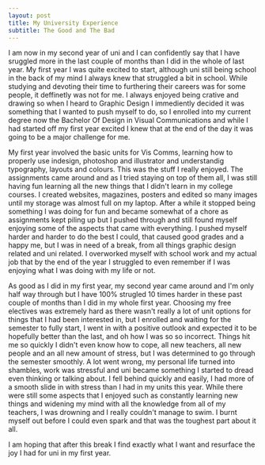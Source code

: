 ```yaml
---
layout: post
title: My University Experience
subtitle: The Good and The Bad
---
```


I am now in my second year of uni and I can confidently say that I have sruggled more in the last couple of months than I did in the whole of last year. My first year I was quite excited to start, although uni still being school in the back of my mind I always knew that struggled a bit in school. While studying and devoting their time to furthering their careers was for some people, it deffinetly was not for me. I always enjoyed being crative and drawing so when I heard to Graphic Design I immediently decided it was something that I wanted to push myself to do, so I enrolled into my current degree now the Bachelor Of Design in Visual Communications and while I had started off my first year excited I knew that at the end of the day it was going to be a major challenge for me.

My first year involved the basic units for Vis Comms, learning how to properly use indesign, photoshop and illustrator and understandig typography, layouts and colours. This was the stuff I really enjoyed. The assignments came around and as I tried staying on top of them all, I was still having fun learning all the new things that I didn't learn in my college courses. I created websites, magazines, posters and edited so many images until my storage was almost full on my laptop. After a while it stopped being something I was doing for fun and became somewhat of a chore as assignments kept piling up but I pushed through and still found myself enjoying some of the aspects that came with everything. I pushed myself harder and harder to do the best I could, that caused good grades and a happy me, but I was in need of a break, from all things graphic design related and uni related. I overworked myself with school work and my actual job that by the end of the year I struggled to even remember if I was enjoying what I was doing with my life or not.

As good as I did in my first year, my second year came around and I'm only half way through but I have 100% strugled 10 times harder in these past couple of months than I did in my whole first year. Choosing my free electives was extremely hard as there wasn't really a lot of unit options for things that I had been interested in, but I enrolled and waiting for the semester to fully start, I went in with a positive outlook and expected it to be hopefully better than the last, and oh how I was so so incorrect. Things hit me so quickly I didn't even know how to cope, all new teachers, all new people and an all new amount of stress, but I was determined to go through the semester smoothly. A lot went wrong, my personal life turned into shambles, work was stressful and uni became something I started to dread even thinking or talking about. I fell behind quickly and easily, I had more of a smooth slide in with stress than I had in my units this year. While there were still some aspects that I enjoyed such as constantly learning new things and widening my mind with all the knowledge from all of my teachers, I was drowning and I really couldn't manage to swim. I burnt myself out before I could even spark and that was the toughest part about it all.

I am hoping that after this break I find exactly what I want and resurface the joy I had for uni in my first year.
